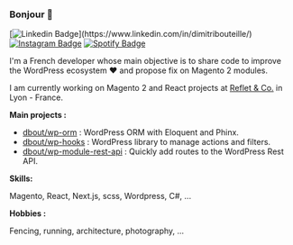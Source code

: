 ### Bonjour 👋

[![Linkedin Badge](https://img.shields.io/badge/-dimitribouteille-blue?style=flat-square&logo=Linkedin&logoColor=white&link=[https://www.linkedin.com/in/jonathangin/](https://www.linkedin.com/in/dimitribouteille/))](https://www.linkedin.com/in/dimitribouteille/) [![Instagram Badge](https://img.shields.io/badge/-dimitribouteille-E4405F?style=flat-square&logo=Instagram&logoColor=white&link=https://www.instagram.com/dimitribouteille/)](https://www.instagram.com/dimitribouteille/) [![Spotify Badge](https://img.shields.io/badge/-dimitribouteille-1DB954?style=flat-square&logo=Spotify&logoColor=white&link=https://open.spotify.com/user/dimitri-bruchon)](https://open.spotify.com/user/dimitri-bruchon)

I'm a French developer whose main objective is to share code to improve the WordPress ecosystem ♥️ and propose fix on Magento 2 modules.

I am currently working on Magento 2 and React projects at [Reflet & Co.](https://www.refletcommunication.com/fr) in Lyon - France.

**Main projects :**

- [dbout/wp-orm](https://github.com/dimitriBouteille/wp-orm) : WordPress ORM with Eloquent and Phinx.
- [dbout/wp-hooks](https://github.com/dimitriBouteille/wp-hooks) : WordPress library to manage actions and filters.
- [dbout/wp-module-rest-api](https://github.com/dimitriBouteille/wp-module-rest-api) : Quickly add routes to the WordPress Rest API.

**Skills:**

Magento, React, Next.js, scss, Wordpress, C#, ...

**Hobbies :**

Fencing, running, architecture, photography, ...
